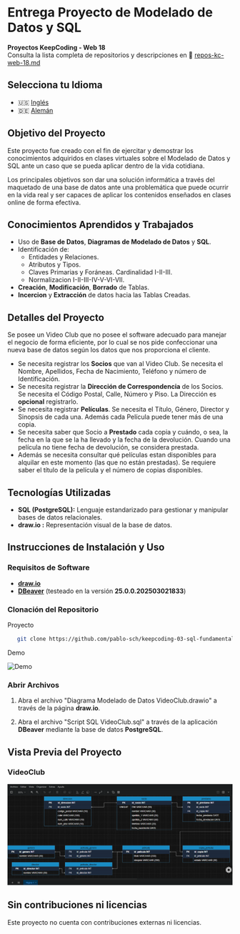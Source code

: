 # Entrega Proyecto de Modelado de Datos y SQL

**Proyectos KeepCoding - Web 18**  
Consulta la lista completa de repositorios y descripciones en 📁 [repos-kc-web-18.md](https://github.com/pablo-sch/pablo-sch/blob/main/docs/repos-kc-web-18.md)

## Selecciona tu Idioma

- 🇺🇸 [Inglés](README.md)
- 🇩🇪 [Alemán](README.de.md)

<!-- ------------------------------------------------------------------------------------------- -->

## Objetivo del Proyecto

Este proyecto fue creado con el fin de ejercitar y demostrar los conocimientos adquiridos en clases virtuales sobre el Modelado de Datos y SQL ante un caso que se pueda aplicar dentro de la vida cotidiana.

Los principales objetivos son dar una solución informática a través del maquetado de una base de datos ante una problemática que puede ocurrir en la vida real y ser capaces de aplicar los contenidos enseñados en clases online de forma efectiva.

<!-- ------------------------------------------------------------------------------------------- -->

## Conocimientos Aprendidos y Trabajados

- Uso de **Base de Datos**, **Diagramas de Modelado de Datos** y **SQL**.
- Identificación de:
  - Entidades y Relaciones.
  - Atributos y Tipos.
  - Claves Primarias y Foráneas.
    Cardinalidad I-II-III.
  - Normalizacion I-II-III-IV-V-VI-VII.
- **Creación**, **Modificación**, **Borrado** de Tablas.
- **Incercion** y **Extracción** de datos hacia las Tablas Creadas.

<!-- ------------------------------------------------------------------------------------------- -->

## Detalles del Proyecto

Se posee un Video Club que no posee el software adecuado para manejar el negocio de forma eficiente, por lo cual se nos pide confeccionar una nueva base de datos según los datos que nos proporciona el cliente.

- Se necesita registrar los **Socios** que van al Video Club. Se necesita el Nombre, Apellidos, Fecha de Nacimiento, Teléfono y número de Identificación.
- Se necesita registrar la **Dirección de Correspondencia** de los Socios. Se necesita el Código Postal, Calle, Número y Piso. La Dirección es **opcional** registrarlo.
- Se necesita registrar **Películas**. Se necesita el Título, Género, Director y Sinopsis de cada una. Además cada Película puede tener más de una copia.
- Se necesita saber que Socio a **Prestado** cada copia y cuándo, o sea, la fecha en la que se la ha llevado y la fecha de la devolución. Cuando una película no tiene fecha de devolución, se considera prestada.
- Además se necesita consultar qué películas estan disponibles para alquilar en este momento (las que no están prestadas). Se requiere saber el título de la película y el número de copias disponibles.

<!-- ------------------------------------------------------------------------------------------- -->

## Tecnologías Utilizadas

- **SQL (PostgreSQL):** Lenguaje estandarizado para gestionar y manipular bases de datos relacionales.
- **draw.io :** Representación visual de la base de datos.

<!-- ------------------------------------------------------------------------------------------- -->

## Instrucciones de Instalación y Uso

### Requisitos de Software

- **[draw.io](https://app.diagrams.net)**
- **[DBeaver](https://dbeaver.io/)** (testeado en la versión **25.0.0.202503021833**)

### Clonación del Repositorio

Proyecto

```bash
   git clone https://github.com/pablo-sch/keepcoding-03-sql-fundamentals.git
```

Demo

![Demo](https://github.com/pablo-sch/pablo-sch/blob/main/etc/clone-tutorial.gif)

### Abrir Archivos

1. Abra el archivo "Diagrama Modelado de Datos VideoClub.drawio" a través de la página **draw.io**.

2. Abra el archivo "Script SQL VideoClub.sql" a través de la aplicación **DBeaver** mediante la base de datos **PostgreSQL**.

<!-- ------------------------------------------------------------------------------------------- -->

## Vista Previa del Proyecto

### VideoClub

![VideoClub](../etc/preview_images/video_club.png)

<!-- ------------------------------------------------------------------------------------------- -->

## Sin contribuciones ni licencias

Este proyecto no cuenta con contribuciones externas ni licencias.
